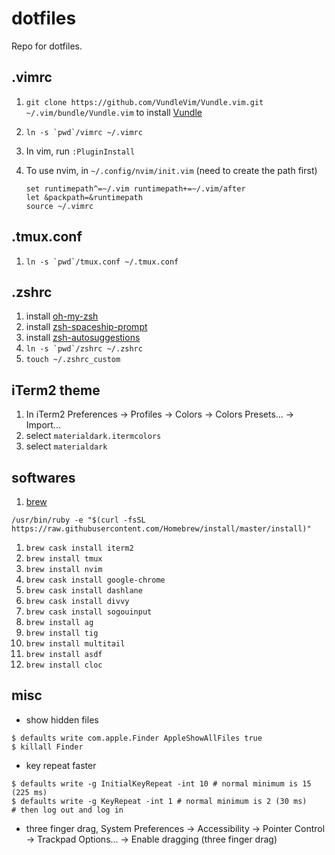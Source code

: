 # dotfiles
Repo for dotfiles.

## .vimrc

1. `git clone https://github.com/VundleVim/Vundle.vim.git ~/.vim/bundle/Vundle.vim` to install [Vundle](https://github.com/VundleVim/Vundle.vim)
2. ``ln -s `pwd`/vimrc ~/.vimrc``
3. In vim, run `:PluginInstall`
4. To use nvim, in `~/.config/nvim/init.vim` (need to create the path first)

    ```
    set runtimepath^=~/.vim runtimepath+=~/.vim/after
    let &packpath=&runtimepath
    source ~/.vimrc
    ```

## .tmux.conf

1. ``ln -s `pwd`/tmux.conf ~/.tmux.conf``

## .zshrc

1. install [oh-my-zsh](https://ohmyz.sh/)
1. install [zsh-spaceship-prompt](https://github.com/denysdovhan/spaceship-prompt#oh-my-zsh)
1. install [zsh-autosuggestions](https://github.com/zsh-users/zsh-autosuggestions/blob/master/INSTALL.md#oh-my-zsh)
1. ``ln -s `pwd`/zshrc ~/.zshrc``
1. `touch ~/.zshrc_custom`

## iTerm2 theme

1. In iTerm2 Preferences -> Profiles -> Colors -> Colors Presets... -> Import...
1. select `materialdark.itermcolors`
1. select `materialdark`

## softwares

1. [brew](https://brew.sh)
  ```
  /usr/bin/ruby -e "$(curl -fsSL https://raw.githubusercontent.com/Homebrew/install/master/install)"
  ```
1. `brew cask install iterm2`
1. `brew install tmux`
1. `brew install nvim`
1. `brew cask install google-chrome`
1. `brew cask install dashlane`
1. `brew cask install divvy`
1. `brew cask install sogouinput`
1. `brew install ag`
1. `brew install tig`
1. `brew install multitail`
1. `brew install asdf`
1. `brew install cloc`

## misc

- show hidden files
```
$ defaults write com.apple.Finder AppleShowAllFiles true
$ killall Finder
```
- key repeat faster
```
$ defaults write -g InitialKeyRepeat -int 10 # normal minimum is 15 (225 ms)
$ defaults write -g KeyRepeat -int 1 # normal minimum is 2 (30 ms)
# then log out and log in
```

- three finger drag, System Preferences -> Accessibility -> Pointer Control -> Trackpad Options... -> Enable dragging (three finger drag)

